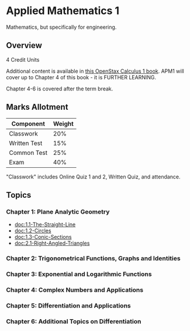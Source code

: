 # Applied Mathematics 1

Mathematics, but specifically for engineering.

## Overview

4 Credit Units

Additional content is available in [this OpenStax Calculus 1 book](https://nplms.polite.edu.sg/content/enforced/663095-25S1-93APM1_012724/Calculus_Volume%201%20-%20WEB.pdf).
APM1 will cover up to Chapter 4 of this book - it is FURTHER LEARNING.

Chapter 4-6 is covered after the term break.

## Marks Allotment

| Component | Weight |
| -------- | ------ |
| Classwork | 20% |
| Written Test | 15% |
| Common Test | 25% |
| Exam | 40% |

"Classwork" includes Online Quiz 1 and 2, Written Quiz, and attendance.

## Topics

### Chapter 1: Plane Analytic Geometry
- <doc:1.1-The-Straight-Line>
- <doc:1.2-Circles>
- <doc:1.3-Conic-Sections>
- <doc:2.1-Right-Angled-Triangles>

### Chapter 2: Trigonometrical Functions, Graphs and Identities

### Chapter 3: Exponential and Logarithmic Functions

### Chapter 4: Complex Numbers and Applications

### Chapter 5: Differentiation and Applications

### Chapter 6: Additional Topics on Differentiation